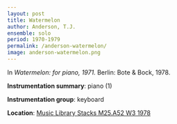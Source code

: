 ```yaml
---
layout: post
title: Watermelon
author: Anderson, T.J.
ensemble: solo 
period: 1970-1979
permalink: /anderson-watermelon/
image: anderson-watermelon.png
---
```


In *Watermelon: for piano, 1971.* Berlin: Bote & Bock, 1978.

**Instrumentation summary**: piano (1)

**Instrumentation group**: keyboard

**Location**: <a href="https://tufts-primo.hosted.exlibrisgroup.com/primo-explore/fulldisplay?docid=01TUN_ALMA2180919250003851&context=L&vid=01TUN&lang=en_US&search_scope=EVERYTHING&adaptor=Local%20Search%20Engine&isFrbr=true&tab=everything&query=any,contains,anderson%20watermelon&sortby=date&facet=frbrgroupid,include,119546464&offset=0" target="_blank">Music Library Stacks M25.A52 W3 1978</a>

